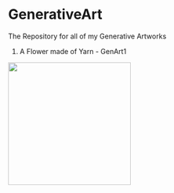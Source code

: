 # GenerativeArt
The Repository for all of my Generative Artworks
1. A Flower made of Yarn - GenArt1
<img src="https://user-images.githubusercontent.com/80179729/126910045-ce609410-8e48-4e6c-bddc-917436150f10.png" width="250" align="center">
